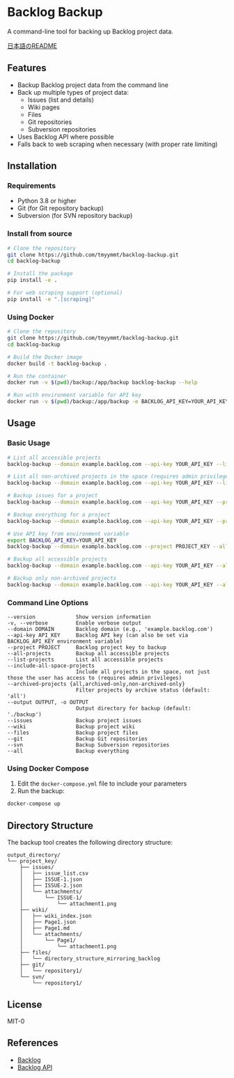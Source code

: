 # Backlog Backup

A command-line tool for backing up Backlog project data.

[日本語のREADME](README_ja.md)

## Features

- Backup Backlog project data from the command line
- Back up multiple types of project data:
  - Issues (list and details)
  - Wiki pages
  - Files
  - Git repositories
  - Subversion repositories
- Uses Backlog API where possible
- Falls back to web scraping when necessary (with proper rate limiting)

## Installation

### Requirements

- Python 3.8 or higher
- Git (for Git repository backup)
- Subversion (for SVN repository backup)

### Install from source

```bash
# Clone the repository
git clone https://github.com/tmyymmt/backlog-backup.git
cd backlog-backup

# Install the package
pip install -e .

# For web scraping support (optional)
pip install -e ".[scraping]"
```

### Using Docker

```bash
# Clone the repository
git clone https://github.com/tmyymmt/backlog-backup.git
cd backlog-backup

# Build the Docker image
docker build -t backlog-backup .

# Run the container
docker run -v $(pwd)/backup:/app/backup backlog-backup --help

# Run with environment variable for API key
docker run -v $(pwd)/backup:/app/backup -e BACKLOG_API_KEY=YOUR_API_KEY backlog-backup --domain example.backlog.com --project PROJECT_KEY --all
```

## Usage

### Basic Usage

```bash
# List all accessible projects
backlog-backup --domain example.backlog.com --api-key YOUR_API_KEY --list-projects

# List all non-archived projects in the space (requires admin privileges)
backlog-backup --domain example.backlog.com --api-key YOUR_API_KEY --list-projects --include-all-space-projects --archived-projects non-archived-only

# Backup issues for a project
backlog-backup --domain example.backlog.com --api-key YOUR_API_KEY --project PROJECT_KEY --issues --output ./backup

# Backup everything for a project
backlog-backup --domain example.backlog.com --api-key YOUR_API_KEY --project PROJECT_KEY --all --output ./backup

# Use API key from environment variable
export BACKLOG_API_KEY=YOUR_API_KEY
backlog-backup --domain example.backlog.com --project PROJECT_KEY --all --output ./backup

# Backup all accessible projects
backlog-backup --domain example.backlog.com --api-key YOUR_API_KEY --all-projects --all --output ./backup

# Backup only non-archived projects
backlog-backup --domain example.backlog.com --api-key YOUR_API_KEY --all-projects --archived-projects non-archived-only --all --output ./backup
```

### Command Line Options

```
--version             Show version information
-v, --verbose         Enable verbose output
--domain DOMAIN       Backlog domain (e.g., 'example.backlog.com')
--api-key API_KEY     Backlog API key (can also be set via BACKLOG_API_KEY environment variable)
--project PROJECT     Backlog project key to backup
--all-projects        Backup all accessible projects
--list-projects       List all accessible projects
--include-all-space-projects
                      Include all projects in the space, not just those the user has access to (requires admin privileges)
--archived-projects {all,archived-only,non-archived-only}
                      Filter projects by archive status (default: 'all')
--output OUTPUT, -o OUTPUT
                      Output directory for backup (default: './backup')
--issues              Backup project issues
--wiki                Backup project wiki
--files               Backup project files
--git                 Backup Git repositories
--svn                 Backup Subversion repositories
--all                 Backup everything
```

### Using Docker Compose

1. Edit the `docker-compose.yml` file to include your parameters
2. Run the backup:

```bash
docker-compose up
```

## Directory Structure

The backup tool creates the following directory structure:

```
output_directory/
└── project_key/
    ├── issues/
    │   ├── issue_list.csv
    │   ├── ISSUE-1.json
    │   ├── ISSUE-2.json
    │   └── attachments/
    │       └── ISSUE-1/
    │           └── attachment1.png
    ├── wiki/
    │   ├── wiki_index.json
    │   ├── Page1.json
    │   ├── Page1.md
    │   └── attachments/
    │       └── Page1/
    │           └── attachment1.png
    ├── files/
    │   └── directory_structure_mirroring_backlog
    ├── git/
    │   └── repository1/
    └── svn/
        └── repository1/
```

## License

MIT-0

## References

- [Backlog](https://backlog.com/)
- [Backlog API](https://developer.nulab.com/docs/backlog/)